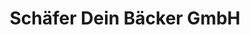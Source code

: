 ---
title: "Schäfer Dein Bäcker GmbH"
url: /oberhonnefeld/schaefer-dein-baecker-gmbh/
shop: Bäckerei
---